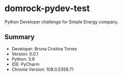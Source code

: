 # domrock-pydev-test
Python Developer challenge for Simple Energy company.


## Summary

* Developer: Bruna Cristina Torres
* Version: 0.0.1
* Python: 3.9
* IDE: PyCharm
* Chrome Version: 108.0.5359.71



